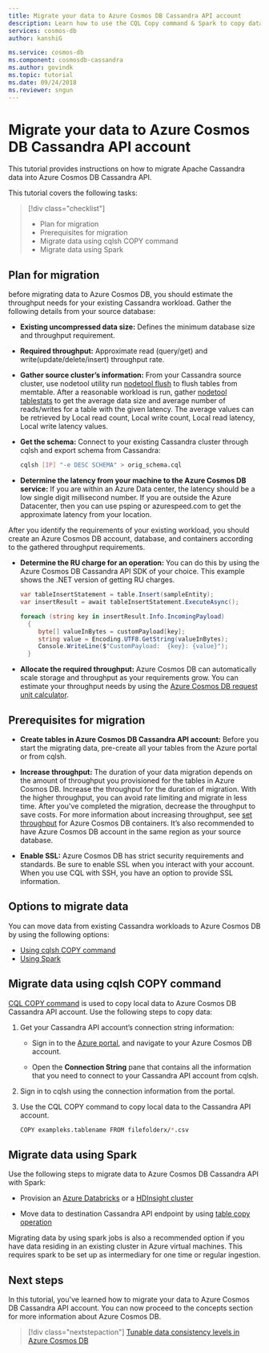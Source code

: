 ```yaml
---
title: Migrate your data to Azure Cosmos DB Cassandra API account
description: Learn how to use the CQL Copy command & Spark to copy data from Apache Cassandra to Azure Cosmos DB Cassandra API.
services: cosmos-db
author: kanshiG

ms.service: cosmos-db
ms.component: cosmosdb-cassandra
ms.author: govindk
ms.topic: tutorial
ms.date: 09/24/2018
ms.reviewer: sngun
---
```


# Migrate your data to Azure Cosmos DB Cassandra API account

This tutorial provides instructions on how to migrate Apache Cassandra data into Azure Cosmos DB Cassandra API. 

This tutorial covers the following tasks:

> [!div class="checklist"]
> * Plan for migration
> * Prerequisites for migration
> * Migrate data using cqlsh COPY command
> * Migrate data using Spark 

## Plan for migration
before migrating data to Azure Cosmos DB, you should estimate the throughput needs for your existing Cassandra workload. Gather the following details from your source database: 

* **Existing uncompressed data size:** Defines the minimum database size and throughput requirement. 

* **Required throughput:** Approximate read (query/get) and write(update/delete/insert) throughput rate.

* **Gather source cluster’s information:**  From your Cassandra source cluster, use nodetool utility run [nodetool flush](https://docs.datastax.com/en/cassandra/3.0/cassandra/tools/toolsFlush.html) to flush tables from memtable. After a reasonable workload is run, gather [nodetool tablestats](https://docs.datastax.com/en/cassandra/3.0/cassandra/tools/toolsTablestats.html) to get the average data size and average number of reads/writes for a table with the given latency. The average values can be retrieved by Local read count, Local write count, Local read latency, Local write latency values. 

* **Get the schema:** Connect to your existing Cassandra cluster through cqlsh and export schema from Cassandra: 

  ```bash
  cqlsh [IP] "-e DESC SCHEMA" > orig_schema.cql
  ```

* **Determine the latency from your machine to the Azure Cosmos DB service:** If you are within an Azure Data center, the latency should be a low single digit millisecond number. If you are outside the Azure Datacenter, then you can use psping or azurespeed.com to get the approximate latency from your location.

After you identify the requirements of your existing workload, you should create an Azure Cosmos DB account, database, and containers according to the gathered throughput requirements.  

* **Determine the RU charge for an operation:** You can do this by using the Azure Cosmos DB Cassandra API SDK of your choice. This example shows the .NET version of getting RU charges.

  ```csharp
  var tableInsertStatement = table.Insert(sampleEntity);
  var insertResult = await tableInsertStatement.ExecuteAsync();

  foreach (string key in insertResult.Info.IncomingPayload)
    {
       byte[] valueInBytes = customPayload[key];
       string value = Encoding.UTF8.GetString(valueInBytes);
       Console.WriteLine($"CustomPayload:  {key}: {value}");
    }
  ```

* **Allocate the required throughput:** Azure Cosmos DB can automatically scale storage and throughput as your requirements grow. You can estimate your throughput needs by using the [Azure Cosmos DB request unit calculator](https://www.documentdb.com/capacityplanner). 

## Prerequisites for migration

* **Create tables in Azure Cosmos DB Cassandra API account:** Before you start the migrating data, pre-create all your tables from the Azure portal or from cqlsh.

* **Increase throughput:** The duration of your data migration depends on the amount of throughput you provisioned for the tables in Azure Cosmos DB. Increase the throughput for the duration of migration. With the higher throughput, you can avoid rate limiting and migrate in less time. After you've completed the migration, decrease the throughput to save costs. For more information about increasing throughput, see [set throughput](set-throughput.md) for Azure Cosmos DB containers. It’s also recommended to have Azure Cosmos DB account in the same region as your source database. 

* **Enable SSL:** Azure Cosmos DB has strict security requirements and standards. Be sure to enable SSL when you interact with your account. When you use CQL with SSH, you have an option to provide SSL information.

## Options to migrate data

You can move data from existing Cassandra workloads to Azure Cosmos DB by using the following options:

* [Using cqlsh COPY command](#using-cqlsh-copy-command)  
* [Using Spark](#using-spark) 

## Migrate data using cqlsh COPY command

[CQL COPY command](http://cassandra.apache.org/doc/latest/tools/cqlsh.html#cqlsh) is used to copy local data to Azure Cosmos DB Cassandra API account. Use the following steps to copy data:

1. Get your Cassandra API account’s connection string information:

   * Sign in to the [Azure portal](https://portal.azure.com), and navigate to your Azure Cosmos DB account.

   * Open the **Connection String** pane that contains all the information that you need to connect to your Cassandra API account from cqlsh.

2. Sign in to cqlsh using the connection information from the portal.

3. Use the CQL COPY command to copy local data to the Cassandra API account.

   ```bash
   COPY exampleks.tablename FROM filefolderx/*.csv 
   ```

## Migrate data using Spark 

Use the following steps to migrate data to Azure Cosmos DB Cassandra API with Spark:

- Provision an [Azure Databricks](cassandra-spark-databricks.md) or a [HDInsight cluster](cassandra-spark-hdinsight.md) 

- Move data to destination Cassandra API endpoint by using [table copy operation](cassandra-spark-table-copy-ops.md) 

Migrating data by using spark jobs is also a recommended option if you have data residing in an existing cluster in Azure virtual machines. This requires spark to be set up as intermediary for one time or regular ingestion.

## Next steps

In this tutorial, you've learned how to migrate your data to Azure Cosmos DB Cassandra API account. You can now proceed to the concepts section for more information about Azure Cosmos DB. 

> [!div class="nextstepaction"]
> [Tunable data consistency levels in Azure Cosmos DB](../cosmos-db/consistency-levels.md)


